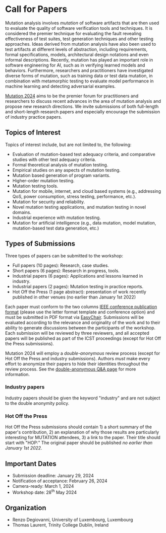 # Call for Papers

Mutation analysis involves *mutation* of software artifacts that are then used to evaluate the quality of software verification tools and techniques. It is considered the premier technique for evaluating the fault revealing effectiveness of test suites, test generation techniques and other testing approaches. Ideas derived from mutation analysis have also been used to test artifacts at different levels of abstraction, including requirements, formal specifications, models, architectural design notations and even informal descriptions. Recently, mutation has played an important role in software engineering for AI, such as in verifying learned models and behaviors. Furthermore, researchers and practitioners have investigated diverse forms of mutation, such as training data or test data mutation, in combination with metamorphic testing to evaluate model performance in machine learning and detecting adversarial examples.

[Mutation 2024](https://mutation-workshop.github.io/2024/) aims to be the premier forum for practitioners and researchers to discuss recent advances in the area of mutation analysis and propose new research directions. We invite submissions of both full-length and short-length research papers and especially encourage the submission of industry practice papers.


## Topics of Interest

Topics of interest include, but are not limited to, the following:

- Evaluation of mutation-based test adequacy criteria, and comparative studies with other test adequacy criteria.
- Formal theoretical analysis of mutation testing.
- Empirical studies on any aspects of mutation testing.
- Mutation based generation of program variants.
- Higher-order mutation testing.
- Mutation testing tools.
- Mutation for mobile, internet, and cloud based systems (e.g., addressing QoS, power consumption, stress testing, performance, etc.).
- Mutation for security and reliability.
- Novel mutation testing applications, and mutation testing in novel domains.
- Industrial experience with mutation testing.
- Mutation for artificial intelligence (e.g., data mutation, model mutation, mutation-based test data generation, etc.)


## Types of Submissions

Three types of papers can be submitted to the workshop:

- Full papers (10 pages): Research, case studies.
- Short papers (6 pages): Research in progress, tools.
- Industrial papers (6 pages): Applications and lessons learned in industry.
- Industrial papers (2 pages): Mutation testing in practice reports.
- Hot Off the Press (1 page abstract): presentation of work recently published in other venues (no earlier than January 1st 2022)

Each paper must conform to the two columns [IEEE conference publication format](https://www.ieee.org/conferences/publishing/templates.html) (please use the letter format template and conference option) and must be submitted in PDF format via [EasyChair](https://easychair.org/conferences/?conf=ieeeicst24workshops). 
Submissions will be evaluated according to the relevance and originality of the work and to their ability to generate discussions between the participants of the workshop. Each submission will be reviewed by three reviewers, and all accepted papers will be published as part of the ICST proceedings (except for Hot Off the Press submissions).

Mutation 2024 will employ a *double-anonymous* review process (except for Hot Off the Press and industry submissions). 
Authors *must* make every effort to anonymize their papers to hide their identities throughout the review process.
See the <a href="https://conf.researchr.org/track/icst-2024/icst-2024-papers#Submitting-to-ICST2024-Q-A">double-anonymous Q&A page</a> for more information. 

### Industry papers
Industry papers should be given the keyword "industry" and are not subject to the double anonymity policy.

### Hot Off the Press
Hot Off the Press submissions should contain 1) a short summary of the paper's contribution, 2) an explanation of why those results are particularly interesting for MUTATION attendees, 3) a link to the paper. Their title should start with "HOP:"
The original paper should be published *no earlier than January 1st 2022*.

## Important Dates

- Submission deadline: January 29, 2024
- Notification of acceptance: February 26, 2024
- Camera-ready: March 1, 2024
- Workshop date: 28<sup>th</sup> May 2024


## Organization

- Renzo Degiovanni, University of Luxembourg, Luxembourg
- Thomas Laurent, Trinity College Dublin, Ireland
